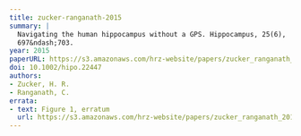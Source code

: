 ```yaml
---
title: zucker-ranganath-2015
summary: |
  Navigating the human hippocampus without a GPS. Hippocampus, 25(6),
  697&ndash;703.
year: 2015
paperURL: https://s3.amazonaws.com/hrz-website/papers/zucker_ranganath_2015.pdf
doi: 10.1002/hipo.22447
authors:
- Zucker, H. R. 
- Ranganath, C.
errata:
- text: Figure 1, erratum
  url: https://s3.amazonaws.com/hrz-website/papers/zucker_ranganath_2015_erratum.pdf
---
```

